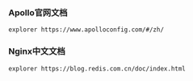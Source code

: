 ### Apollo官网文档
```shell
explorer https://www.apolloconfig.com/#/zh/
```

### Nginx中文文档

```shell
explorer https://blog.redis.com.cn/doc/index.html
```
